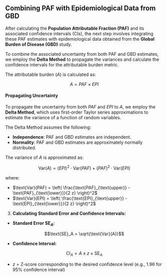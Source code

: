 ## Combining PAF with Epidemiological Data from GBD

After calculating the **Population Attributable Fraction (PAF)** and its associated confidence intervals (CIs), the next step involves integrating these PAF estimates with epidemiological data obtained from the **Global Burden of Disease (GBD)** study.

To combine the associated uncertainty from both PAF and GBD estimates, we employ the **Delta Method** to propagate the variances and calculate the confidence intervals for the attributable burden metric.



The attributable burden ($A$) is calculated as:
```math
A = PAF \times EPI
```

#### **Propagating Uncertainty**

To propagate the uncertainty from both $PAF$ and $EPI$ to $A$, we employ the **Delta Method**, which uses first-order Taylor series approximations to estimate the variance of a function of random variables.

The Delta Method assumes the following:
- **Independence**: PAF and GBD estimates are independent.
- **Normality**: PAF and GBD estimates are approximately normally distributed.


The variance of $A$ is approximated as:
```math
\text{Var}(A) = \left( EPI \right)^2 \cdot \text{Var}(PAF) + \left( PAF \right)^2 \cdot \text{Var}(EPI)
```
   
where:
- $`\text{Var}(PAF) = \left( \frac{\text{PAF}_{\text{upper}} - \text{PAF}_{\text{lower}}}{2  z} \right)^2`$
- $`\text{Var}(EPI) = \left( \frac{\text{EPI}_{\text{upper}} - \text{EPI}_{\text{lower}}}{2  z} \right)^2`$

3. **Calculating Standard Error and Confidence Intervals:**

  - **Standard Error $\text{SE}_A$:**
```math
\text{SE}_A = \sqrt{\text{Var}(A)}
```
     
  - **Confidence Interval:**
```math
\text{CI}_A = A \pm z \times \text{SE}_A
```
  - $z$ = Z-score corresponding to the desired confidence level (e.g., 1.96 for 95% confidence interval)
